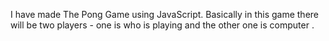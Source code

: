 I have made The Pong Game using JavaScript. Basically in this game there will be two players - one is who is playing and the other one is computer .  
